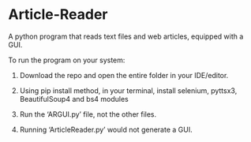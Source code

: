 # Article-Reader

A python program that reads text files and web articles, equipped with a GUI.

To run the program on your system:

1. Download the repo and open the entire folder in your IDE/editor.

2. Using pip install method, in your terminal, install selenium, pyttsx3, BeautifulSoup4 and bs4 modules

3. Run the ‘ARGUI.py’ file, not the other files.

4. Running ‘ArticleReader.py’ would not generate a GUI.
